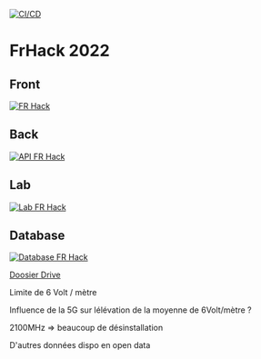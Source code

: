 [![CI/CD](https://github.com/Coding-Foundation/FrHack-2022/actions/workflows/docker-build.yml/badge.svg)](https://github.com/Coding-Foundation/FrHack-2022/actions/workflows/docker-build.yml)

# FrHack 2022

## Front
[![FR Hack](https://cdn.discordapp.com/attachments/703994640977756200/1043734855554433044/image.png)](https://frhack.marcpartensky.com)

## Back
[![API FR Hack](https://cdn.discordapp.com/attachments/703994640977756200/1043736664050237490/image.png)](https://api.frhack.marcpartensky.com/redoc)

## Lab
[![Lab FR Hack](https://cdn.discordapp.com/attachments/703994640977756200/1043736021076029450/image.png)](https://lab.frhack.marcpartensky.com)

## Database
[![Database FR Hack](https://cdn.discordapp.com/attachments/703994640977756200/1043738652695601232/image.png)](https://db.frhack.marcpartensky.com)


[Doosier Drive](https://drive.google.com/drive/folders/1V1yPBnZ0Bl0FzPhE1QPR9QVA9O73dmBE?usp=sharing)

Limite de 6 Volt / mètre

Influence de la 5G sur lélévation de la moyenne de 6Volt/mètre ?

2100MHz => beaucoup de désinstallation

D'autres données dispo en open data
